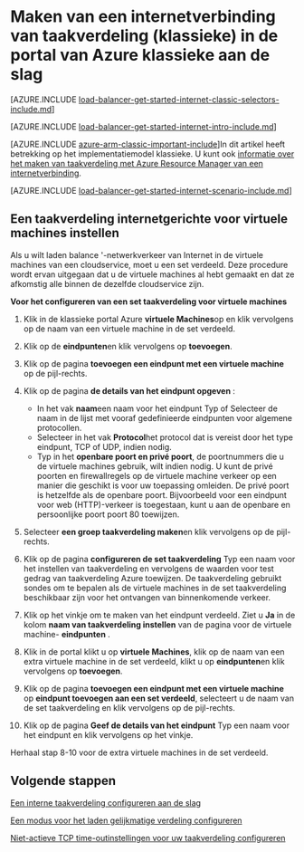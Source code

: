 
<properties
   pageTitle="Aan de slag voor het maken van een internetverbinding van taakverdeling in klassieke implementatiemodel met behulp van de Azure klassieke portal | Microsoft Azure"
   description="Informatie over het maken van een internetverbinding van taakverdeling in klassieke implementatiemodel met behulp van de Azure klassieke portal"
   services="load-balancer"
   documentationCenter="na"
   authors="sdwheeler"
   manager="carmonm"
   editor=""
   tags="azure-service-management"
/>
<tags
   ms.service="load-balancer"
   ms.devlang="na"
   ms.topic="get-started-article"
   ms.tgt_pltfrm="na"
   ms.workload="infrastructure-services"
   ms.date="08/31/2016"
   ms.author="sewhee" />

# <a name="get-started-creating-an-internet-facing-load-balancer-classic-in-the-azure-classic-portal"></a>Maken van een internetverbinding van taakverdeling (klassieke) in de portal van Azure klassieke aan de slag

[AZURE.INCLUDE [load-balancer-get-started-internet-classic-selectors-include.md](../../includes/load-balancer-get-started-internet-classic-selectors-include.md)]

[AZURE.INCLUDE [load-balancer-get-started-internet-intro-include.md](../../includes/load-balancer-get-started-internet-intro-include.md)]

[AZURE.INCLUDE [azure-arm-classic-important-include](../../includes/azure-arm-classic-important-include.md)]In dit artikel heeft betrekking op het implementatiemodel klassieke. U kunt ook [informatie over het maken van taakverdeling met Azure Resource Manager van een internetverbinding](load-balancer-get-started-internet-arm-ps.md).

[AZURE.INCLUDE [load-balancer-get-started-internet-scenario-include.md](../../includes/load-balancer-get-started-internet-scenario-include.md)]


## <a name="set-up-an-internet-facing-load-balancer-for-virtual-machines"></a>Een taakverdeling internetgerichte voor virtuele machines instellen

Als u wilt laden balance '-netwerkverkeer van Internet in de virtuele machines van een cloudservice, moet u een set verdeeld. Deze procedure wordt ervan uitgegaan dat u de virtuele machines al hebt gemaakt en dat ze afkomstig alle binnen de dezelfde cloudservice zijn.

**Voor het configureren van een set taakverdeling voor virtuele machines**

1. Klik in de klassieke portal Azure **virtuele Machines**op en klik vervolgens op de naam van een virtuele machine in de set verdeeld.

2. Klik op de **eindpunten**en klik vervolgens op **toevoegen**.

3. Klik op de pagina **toevoegen een eindpunt met een virtuele machine** op de pijl-rechts.

4. Klik op de pagina **de details van het eindpunt opgeven** :

    * In het vak **naam**een naam voor het eindpunt Typ of Selecteer de naam in de lijst met vooraf gedefinieerde eindpunten voor algemene protocollen.
    * Selecteer in het vak **Protocol**het protocol dat is vereist door het type eindpunt, TCP of UDP, indien nodig.
    * Typ in het **openbare poort en privé poort**, de poortnummers die u de virtuele machines gebruik, wilt indien nodig. U kunt de privé poorten en firewallregels op de virtuele machine verkeer op een manier die geschikt is voor uw toepassing omleiden. De privé poort is hetzelfde als de openbare poort. Bijvoorbeeld voor een eindpunt voor web (HTTP)-verkeer is toegestaan, kunt u aan de openbare en persoonlijke poort poort 80 toewijzen.

5. Selecteer **een groep taakverdeling maken**en klik vervolgens op de pijl-rechts.

6. Klik op de pagina **configureren de set taakverdeling** Typ een naam voor het instellen van taakverdeling en vervolgens de waarden voor test gedrag van taakverdeling Azure toewijzen. De taakverdeling gebruikt sondes om te bepalen als de virtuele machines in de set taakverdeling beschikbaar zijn voor het ontvangen van binnenkomende verkeer.

7. Klik op het vinkje om te maken van het eindpunt verdeeld. Ziet u **Ja** in de kolom **naam van taakverdeling instellen** van de pagina voor de virtuele machine- **eindpunten** .

8. Klik in de portal klikt u op **virtuele Machines**, klik op de naam van een extra virtuele machine in de set verdeeld, klikt u op **eindpunten**en klik vervolgens op **toevoegen**.

9. Klik op de pagina **toevoegen een eindpunt met een virtuele machine** op **eindpunt toevoegen aan een set verdeeld**, selecteert u de naam van de set taakverdeling en klik vervolgens op de pijl-rechts.

10. Klik op de pagina **Geef de details van het eindpunt** Typ een naam voor het eindpunt en klik vervolgens op het vinkje.

Herhaal stap 8-10 voor de extra virtuele machines in de set verdeeld.



## <a name="next-steps"></a>Volgende stappen

[Een interne taakverdeling configureren aan de slag](load-balancer-get-started-ilb-arm-ps.md)

[Een modus voor het laden gelijkmatige verdeling configureren](load-balancer-distribution-mode.md)

[Niet-actieve TCP time-outinstellingen voor uw taakverdeling configureren](load-balancer-tcp-idle-timeout.md)

